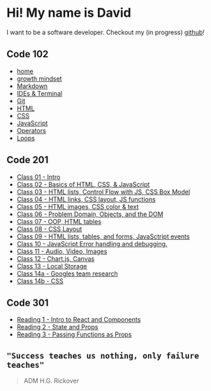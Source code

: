 # Hi! My name is David

I want to be a software developer.
Checkout my (in progress) [github](https://github.com/heckerdavid)!

## Code 102

- [home](README.md)
- [growth mindset](growth_mindset.md)
- [Markdown](markdown.md)
- [IDEs & Terminal](read_2.md)
- [Git](read_03.md)
- [HTML](read_04.md)
- [CSS](read_05.md)
- [JavaScript](read_06.md)
- [Operators](read_07.md)
- [Loops](read_08.md)

## Code 201

- [Class 01 - Intro](class_01.md)
- [Class 02 - Basics of HTML, CSS, & JavaScript](class-02.md)
- [Class 03 - HTML lists, Control Flow with JS, CSS Box Model](class-03.md)
- [Class 04 - HTML links, CSS layout, JS functions](class-04.md)
- [Class 05 - HTML images, CSS color & text](class-05.md)
- [Class 06 - Problem Domain, Objects, and the DOM](class-06.md)
- [Class 07 - OOP, HTML tables](class-07.md)
- [Class 08 - CSS Layout](class-08.md)
- [Class 09 - HTML lists, tables, and forms, JavaSctript events](class-09.md)
- [Class 10 - JavaScript Error handling and debugging.](class-10.md)
- [Class 11 - Audio, Video, Images](class-11.md)
- [Class 12 - Chart.js, Canvas](class-12.md)
- [Class 13 - Local Storage](class-13.md)
- [Class 14a - Googles team research](class-14.md)
- [Class 14b - CSS](class-14b.md)

## Code 301

- [Reading 1 - Intro to React and Components](301-1.md)
- [Reading 2 - State and Props](301-2.md)
- [Reading 3 - Passing Functions as Props](301-3.md)

## `"Success teaches us nothing, only failure teaches"`

> ADM H.G. Rickover
